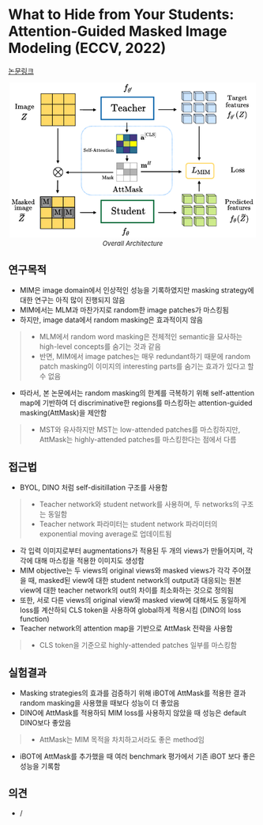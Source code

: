 # What to Hide from Your Students: Attention-Guided Masked Image Modeling (ECCV, 2022)

[논문링크](https://arxiv.org/abs/2203.12719)

<p align="center">
    <img width="500" alt='fig1' src="./img/05_24_01.png?raw=true"></br>
    <em><font size=2>Overall Architecture</font></em>
</p>

## 연구목적
- MIM은 image domain에서 인상적인 성능을 기록하였지만 masking strategy에 대한 연구는 아직 많이 진행되지 않음
- MIM에서는 MLM과 마찬가지로 random한 image patches가 마스킹됨
- 하지만, image data에서 random masking은 효과적이지 않음
> - MLM에서 random word masking은 전체적인 semantic을 묘사하는 high-level concepts를 숨기는 것과 같음
> - 반면, MIM에서 image patches는 매우 redundant하기 때문에 random patch masking이 이미지의 interesting parts를 숨기는 효과가 있다고 할 수 없음 
- 따라서, 본 논문에서는 random masking의 한계를 극복하기 위해 self-attention map에 기반하여 더 discriminative한 regions를 마스킹하는 attention-guided masking(AttMask)을 제안함
> - MST와 유사하지만 MST는 low-attended patches를 마스킹하지만, AttMask는 highly-attended patches를 마스킹한다는 점에서 다름

## 접근법
- BYOL, DINO 처럼 self-disitillation 구조를 사용함
> - Teacher network와 student network를 사용하며, 두 networks의 구조는 동일함
> - Teacher network 파라미터는 student network 파라미터의 exponential moving average로 업데이트됨
- 각 입력 이미지로부터 augmentations가 적용된 두 개의 views가 만들어지며, 각각에 대해 마스킹을 적용한 이미지도 생성함
- MIM objective는 두 views의 original views와 masked views가 각각 주어졌을 때, masked된 view에 대한 student network의 output과 대응되는 원본 view에 대한 teacher network의 out의 차이를 최소화하는 것으로 정의됨
- 또한, 서로 다른 views의 original view와 masked view에 대해서도 동일하게 loss를 계산하되 CLS token을 사용하여 global하게 적용시킴 (DINO의 loss function)
- Teacher network의 attention map을 기반으로 AttMask 전략을 사용함
> - CLS token을 기준으로 highly-attended patches 일부를 마스킹함

## 실험결과
- Masking strategies의 효과를 검증하기 위해 iBOT에 AttMask를 적용한 결과 random masking을 사용했을 때보다 성능이 더 좋았음
- DINO에 AttMask를 적용하되 MIM loss를 사용하지 않았을 때 성능은 default DINO보다 좋았음
> - AttMask는 MIM 목적을 차치하고서라도 좋은 method임
- iBOT에 AttMask를 추가했을 때 여러 benchmark 평가에서 기존 iBOT 보다 좋은 성능을 기록함

## 의견
- /
